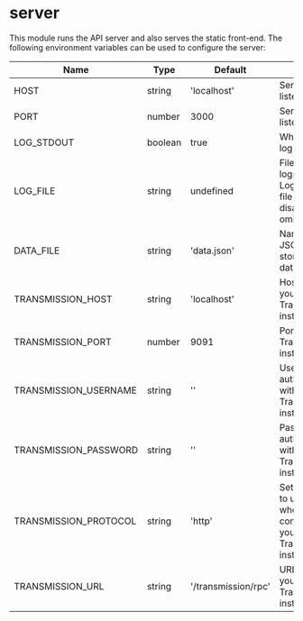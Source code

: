 # server

This module runs the API server and also serves the static front-end. The
following environment variables can be used to configure the server:

Name | Type | Default | Notes
-----|------|---------|-------
HOST | string | 'localhost' | Server host to listen on
PORT | number | 3000 | Server port to listen on
LOG_STDOUT | boolean | true | Whether to log to stdout
LOG_FILE | string | undefined | File to write logs to. Logging to a file is disabled if omitted
DATA_FILE | string | 'data.json' | Name of the JSON file to store show data in
TRANSMISSION_HOST | string | 'localhost' | Hostname of your Transmission instance
TRANSMISSION_PORT | number | 9091 | Port of your Transmission instance
TRANSMISSION_USERNAME | string | '' | Username for authenticating with your Transmission instance
TRANSMISSION_PASSWORD | string | '' | Password for authenticating with your Transmission instance
TRANSMISSION_PROTOCOL | string | 'http' | Set to 'https' to use TLS when connecting to your Transmission instance
TRANSMISSION_URL | string | '/transmission/rpc' | URL path of your Transmission instance
